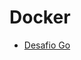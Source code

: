 # Docker

* [Desafio Go](https://github.com/danie1net0/fullcycle-3.0/tree/master/docker/desafio-go)
